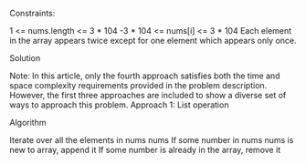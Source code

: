Constraints:

1 <= nums.length <= 3 * 104
-3 * 104 <= nums[i] <= 3 * 104
Each element in the array appears twice except for one element which appears only once.

Solution

Note: In this article, only the fourth approach satisfies both the time and space complexity requirements provided in the problem description. However, the first three approaches are included to show a diverse set of ways to approach this problem.
Approach 1: List operation

Algorithm

Iterate over all the elements in 
nums
nums
If some number in 
nums
nums is new to array, append it
If some number is already in the array, remove it